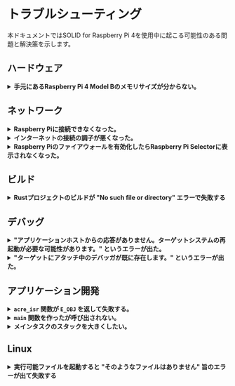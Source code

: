# トラブルシューティング

本ドキュメントではSOLID for Raspberry Pi 4を使用中に起こる可能性のある問題と解決策を示します。

## ハードウェア

<details>
<summary><b>手元にあるRaspberry Pi 4 Model Bのメモリサイズが分からない。</b></summary>

Raspberry Pi 4上で `/proc/cpuinfo` から[モデルリビジョンコード][4]を取得して判別できます。2022年の時点では以下の規則に従っているようです。

| リビジョンコード | モデル | メモリサイズ |
| ---------------- | ------ | ------------ |
| `a0311*`         | 4B     | 1GB          |
| `b0311*`         | 4B     | 2GB          |
| `c0311*`         | 4B     | 4GB          |
| `d0311*`         | 4B     | 8GB          |

例えば、以下の例ではRaspberry Pi 4 Model B 8GBモデルであると分かります。

```
$ cat /proc/cpuinfo | grep Revision
Revision        : d03114
```

</details>

## ネットワーク

<details>
<summary><b>Raspberry Piに接続できなくなった。</b></summary>

Linuxカーネルがハングアップしている可能性が疑われます。UARTコンソールでエンターキーを入力し、Linuxのログインプロンプトが表示されるか確認してください。UARTコンソールも反応しない場合、Raspberry Piの電源を切断して再起動することが必要です。

SOLID-OSとLinuxは完全に分離されていないため、モニタデバッガやロードしたアプリケーションの誤作動が原因でLinuxがハングアップする可能性があります。例えば、Linuxが使用しているペリフェラルの割込みラインの設定をSOLID-OSから変更することは推奨されません。

</details>

<details>
<summary><b>インターネットの接続の調子が悪くなった。</b></summary>

Raspberry Piがハングアップしていないか確認してください。Linuxカーネルがハングアップするとハードウェアが大量の[Pauseフレーム][2]を送信し、一部のネットワーク機器の動作に一時的な支障を来す場合があることを確認しています。

</details>

<details>
<summary><b>Raspberry Piのファイアウォールを有効化したらRaspberry Pi Selectorに表示されなくなった。</b></summary>

Raspberry PiがUDPポート51590のパケットが受信できるように設定してください。

</details>

## ビルド

<details>
<summary><b>Rustプロジェクトのビルドが "No such file or directory" エラーで失敗する</b></summary>

Rust MinGWツールチェーンの[制約][3]です。ソリューションを非ASCII文字を含まない短いパスの場所に移動して再度お試しください。ソリューションの完全パスが110文字以内に収まるようにすることを推奨します。

</details>

## デバッグ

<details>
<summary><b>"アプリケーションホストからの応答がありません。ターゲットシステムの再起動が必要な可能性があります。" というエラーが出た。</b></summary>

デバッグモニタがハングアップしていることが考えられます。この場合、 `sudo reboot` コマンドなどの方法でRaspberry Piを再起動することが必要です。これはモニタデバッガの[技術的制限](limitations.md)です。

</details>

<details>
<summary><b>"ターゲットにアタッチ中のデバッガが既に存在します。" というエラーが出た。</b></summary>

他にデバッガのインスタンスが存在しないのにもかかわらずこのメッセージが表示される場合、次のコマンドをRaspberry Pi上で実行することで、Ghostdを強制的に再起動し、デバッグモニタへの接続をすべて切断することができます。

```
$ sudo systemctl restart ghostd
```

</details>

## アプリケーション開発

<details>
<summary><b><code>acre_isr</code> 関数が <code>E_OBJ</code> を返して失敗する。</b></summary>

割込みハンドラはSOLID-OSが提供する [`SOLID_INTC_Register`][1] 関数を使用して登録してください。[`acre_isr` 関数は使用できません。](limitations.md#割込みハンドラ)

</details>

<details>
<summary><b><code>main</code> 関数を作ったが呼び出されない。</b></summary>

SOLID for Raspberry Pi 4アプリケーションはSOLID独自のローダブル形式を使用しており、 `slo_main` がRTOSメインタスクから呼び出されるエントリポイント (入り口関数) となります。このエントリポイントは各言語で以下のようにして定義できます。

```c
void slo_main() { /* ... */ }                   // C
```

```c++
extern "C" void slo_main() { /* ... */ }        // C++
```

```rust
#[no_mangle]
pub extern "C" fn slo_main() { /* ... */ }      // Rust
```

</details>

<details>
<summary><b>メインタスクのスタックを大きくしたい。</b></summary>

メインタスクのスタックサイズは変更できないため、独自のスタックサイズを指定した新しいタスクを起動してください。

```c++
// C++
const T_CTSK inner_main_task_opts = {
    .tskatr = 0,
    .exinf = 0,
    .task = inner_main_task,
    .itskpri = 5,
    .stksz = 1024 * 256, // 256KiB
    .stk = NULL,
    .iprcid = 1,
    .affinity = 0b01,
};
acre_tsk(&inner_main_task_opts);
```

```rust
// Rust
std::thread::Builder::new()
    .stack_size(256 * 1024) // 256KiB
    .spawn(inner_main_task)
    .expect("failed to spawn an inner main task")
    .join()
    .expect("inner main task panicked");
```

</details>

## Linux

<details>
<summary><b>実行可能ファイルを起動すると "そのようなファイルはありません" 旨のエラーが出て失敗する</b></summary>

`file` コマンドを使用して実行可能ファイルのターゲットCPUアーキテクチャを確認してください。SOLID for Raspberry Pi 4のOSイメージのRaspberry Pi OSは **64-bit Arm (AArch64)** バージョンを使用しており、32-bit Arm向けにビルドされたプログラムは初期状態では起動できない場合があります。

```
$ file xxx
xxx: ELF 64-bit LSB pie executable, ARM aarch64, version 1 (SYSV), dynamically linked, interpreter /lib/ld-linux-aarch64.so.1, ...
         ^^^^^^                     ^^^^^^^^^^^
            '---------------+-------------'
                            |
                           good     

$ file xxx
xxx: ELF 32-bit LSB pie executable, ARM, EABI5 version 1 (SYSV), dynamically linked, interpreter /lib/ld-linux-armhf.so.3, ...
         ^^^^^^                     ^^^
            '-------------+----------'
                          |
                         BAD       
```

32-bit Arm向けにビルドされたプログラムを起動するためには32-bit Arm向けのシステムライブラリを別途インストールする必要があります。(Stack Exchange, "[How to run 32-bit (armhf) binaries on 64-bit (arm64) Debian OS on Raspberry Pi?](https://unix.stackexchange.com/a/683867)")

</details>


[1]: http://solid.kmckk.com/doc/skit/current/os/cs/intc.html#c.SOLID_INTC_Register
[2]: https://en.wikipedia.org/wiki/Ethernet_flow_control#Pause_frame
[3]: http://solid.kmckk.com/doc/skit/current/troubleshooting/rust-path-length.html
[4]: https://www.raspberrypi.com/documentation/computers/raspberry-pi.html#new-style-revision-codes-in-use
